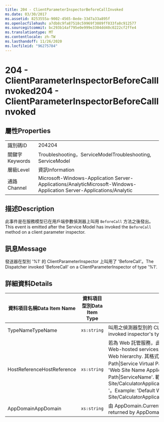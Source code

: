 ```yaml
---
title: 204 - ClientParameterInspectorBeforeCallInvoked
ms.date: 03/30/2017
ms.assetid: 8253555a-9002-4565-8ede-33d7a33a895f
ms.openlocfilehash: a7db8c9fa87518c59969f3089ff033fa8c912577
ms.sourcegitcommit: bc293b14af795e0e999e3304dd40c0222cf2ffe4
ms.translationtype: MT
ms.contentlocale: zh-TW
ms.lasthandoff: 11/26/2020
ms.locfileid: "96275784"
---
```

# <a name="204---clientparameterinspectorbeforecallinvoked"></a><span data-ttu-id="48c42-102">204 - ClientParameterInspectorBeforeCallInvoked</span><span class="sxs-lookup"><span data-stu-id="48c42-102">204 - ClientParameterInspectorBeforeCallInvoked</span></span>

## <a name="properties"></a><span data-ttu-id="48c42-103">屬性</span><span class="sxs-lookup"><span data-stu-id="48c42-103">Properties</span></span>  
  
|||  
|-|-|  
|<span data-ttu-id="48c42-104">識別碼</span><span class="sxs-lookup"><span data-stu-id="48c42-104">ID</span></span>|<span data-ttu-id="48c42-105">204</span><span class="sxs-lookup"><span data-stu-id="48c42-105">204</span></span>|  
|<span data-ttu-id="48c42-106">關鍵字</span><span class="sxs-lookup"><span data-stu-id="48c42-106">Keywords</span></span>|<span data-ttu-id="48c42-107">Troubleshooting，ServiceModel</span><span class="sxs-lookup"><span data-stu-id="48c42-107">Troubleshooting, ServiceModel</span></span>|  
|<span data-ttu-id="48c42-108">層級</span><span class="sxs-lookup"><span data-stu-id="48c42-108">Level</span></span>|<span data-ttu-id="48c42-109">資訊</span><span class="sxs-lookup"><span data-stu-id="48c42-109">Information</span></span>|  
|<span data-ttu-id="48c42-110">通路</span><span class="sxs-lookup"><span data-stu-id="48c42-110">Channel</span></span>|<span data-ttu-id="48c42-111">Microsoft-Windows-Application Server-Applications/Analytic</span><span class="sxs-lookup"><span data-stu-id="48c42-111">Microsoft-Windows-Application Server-Applications/Analytic</span></span>|  
  
## <a name="description"></a><span data-ttu-id="48c42-112">描述</span><span class="sxs-lookup"><span data-stu-id="48c42-112">Description</span></span>  

 <span data-ttu-id="48c42-113">此事件是在服務模型已在用戶端參數偵測器上叫用 `BeforeCall` 方法之後發出。</span><span class="sxs-lookup"><span data-stu-id="48c42-113">This event is emitted after the Service Model has invoked the `BeforeCall` method on a client parameter inspector.</span></span>  
  
## <a name="message"></a><span data-ttu-id="48c42-114">訊息</span><span class="sxs-lookup"><span data-stu-id="48c42-114">Message</span></span>  

 <span data-ttu-id="48c42-115">發送器在型別 '%1' 的 ClientParameterInspector 上叫用了 'BeforeCall'。</span><span class="sxs-lookup"><span data-stu-id="48c42-115">The Dispatcher invoked 'BeforeCall' on a ClientParameterInspector of type '%1'.</span></span>  
  
## <a name="details"></a><span data-ttu-id="48c42-116">詳細資料</span><span class="sxs-lookup"><span data-stu-id="48c42-116">Details</span></span>  
  
|<span data-ttu-id="48c42-117">資料項目名稱</span><span class="sxs-lookup"><span data-stu-id="48c42-117">Data Item Name</span></span>|<span data-ttu-id="48c42-118">資料項目型別</span><span class="sxs-lookup"><span data-stu-id="48c42-118">Data Item Type</span></span>|<span data-ttu-id="48c42-119">描述</span><span class="sxs-lookup"><span data-stu-id="48c42-119">Description</span></span>|  
|--------------------|--------------------|-----------------|  
|<span data-ttu-id="48c42-120">TypeName</span><span class="sxs-lookup"><span data-stu-id="48c42-120">TypeName</span></span>|`xs:string`|<span data-ttu-id="48c42-121">叫用之偵測器型別的 CLR FullName。</span><span class="sxs-lookup"><span data-stu-id="48c42-121">The CLR FullName of the invoked inspector's type.</span></span>|  
|<span data-ttu-id="48c42-122">HostReference</span><span class="sxs-lookup"><span data-stu-id="48c42-122">HostReference</span></span>|`xs:string`|<span data-ttu-id="48c42-123">若為 Web 託管服務，此欄位會唯一識別 Web 階層架構中的服務。</span><span class="sxs-lookup"><span data-stu-id="48c42-123">For Web-hosted services, this field uniquely identifies the service in the Web hierarchy.</span></span> <span data-ttu-id="48c42-124">其格式定義為 ' Web Site Name Application Virtual Path&#124;Service Virtual Path&#124;ServiceName '。</span><span class="sxs-lookup"><span data-stu-id="48c42-124">Its format is defined as 'Web Site Name Application Virtual Path&#124;Service Virtual Path&#124;ServiceName'.</span></span> <span data-ttu-id="48c42-125">範例： ' Default Web Site/CalculatorApplication&#124;/CalculatorService.svc&#124;CalculatorService '。</span><span class="sxs-lookup"><span data-stu-id="48c42-125">Example: 'Default Web Site/CalculatorApplication&#124;/CalculatorService.svc&#124;CalculatorService'.</span></span>|  
|<span data-ttu-id="48c42-126">AppDomain</span><span class="sxs-lookup"><span data-stu-id="48c42-126">AppDomain</span></span>|`xs:string`|<span data-ttu-id="48c42-127">由 AppDomain.CurrentDomain.FriendlyName 傳回的字串。</span><span class="sxs-lookup"><span data-stu-id="48c42-127">The string returned by AppDomain.CurrentDomain.FriendlyName.</span></span>|
